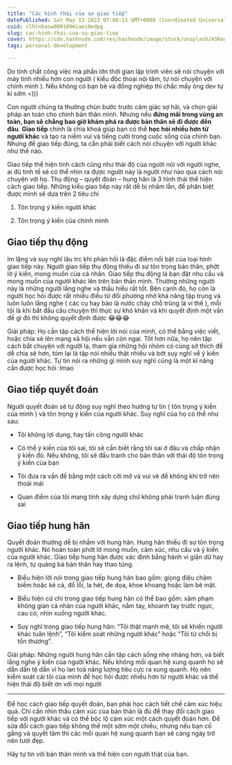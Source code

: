 ```yaml
---
title: "Các hình thái của sự giao tiếp"
datePublished: Sat May 13 2023 07:08:13 GMT+0000 (Coordinated Universal Time)
cuid: clhlnbasw000109miaei0edpg
slug: cac-hinh-thai-cua-su-giao-tiep
cover: https://cdn.hashnode.com/res/hashnode/image/stock/unsplash/ASKeuOZqhYU/upload/09c0cb5e1db84d312d3c7e343144c186.jpeg
tags: personal-development

---
```


Do tính chất công việc mà phần lớn thời gian lập trình viên sẽ nói chuyện với máy tính nhiều hơn con người ( kiểu độc thoại nội tâm, tự nói chuyện với chính mình ). Nếu không có bạn bè và đồng nghiệp thì chắc mấy ông dev tự kỉ sớm =)))

Con người chúng ta thường chùn bước trước cảm giác sợ hãi, và chọn giải pháp an toàn cho chính bản thân mình. Nhưng nếu **đứng mãi trong vùng an toàn, bạn sẽ chẳng bao giờ khám phá ra được bản thân sẽ đi được đến đâu**. **Giao tiếp** chính là chìa khoá giúp bạn có thể **học hỏi nhiều hơn từ người khác** và tạo ra niềm vui và tiếng cười trong cuộc sống của chính bạn. Nhưng để giao tiếp đúng, ta cần phải biết cách nói chuyện với người khác như thế nào.

Giao tiếp thể hiện tính cách cũng như thái độ của người nói với người nghe, ai đủ tinh tế sẽ có thể nhìn ra được người này là người như nào qua cách nói chuyện với họ. Thụ động – quyết đoán – hung hãn là 3 hình thái thể hiện cách giao tiếp. Những kiểu giao tiếp này rất dễ bị nhầm lẫn, để phân biệt được mình sẽ dựa trên 2 tiêu chí

1. Tôn trọng ý kiến người khác
    
2. Tôn trọng ý kiến của chính mình
    

## Giao tiếp thụ động

Im lặng và suy nghĩ lâu trc khi phản hồi là đặc điểm nổi bật của loại hình giao tiếp này. Người giao tiếp thụ động thiếu đi sự tôn trọng bản thân, phớt lờ ý kiến, mong muốn của cá nhân. Giao tiếp thụ động là bạn đặt nhu cầu và mong muốn của người khác lên trên bản thân mình. Thường những người này là những người lắng nghe và thấu hiểu rất tốt. Bên cạnh đó, họ còn là người học hỏi được rất nhiều điều từ đối phương nhờ khả năng tập trung và luôn luôn lắng nghe ( các cụ hay bảo là nước chảy chỗ trũng là ví thế ), mỗi tội là khi bắt đầu câu chuyện thì thực sự khó khăn và khi quyết định một vấn đề gì đó thì không quyết định được 😂😂😂

Giải pháp: Họ cần tập cách thể hiện lời nói của mình, có thể bằng việc viết, hoặc chia sẻ lên mạng xã hội nếu vẫn còn ngại. Tốt hơn nữa, họ nên tập cách bắt chuyện với người lạ, tham gia những hội nhóm có cùng sở thích để dễ chia sẻ hơn, tóm lại là tập nói nhiều thật nhiều và bớt suy nghĩ về ý kiến của người khác. Tự tin nói ra những gì mình suy nghĩ cũng là một kĩ năng cần được học hỏi :lmao

## Giao tiếp quyết đoán

Người quyết đoán sẽ tự động suy nghĩ theo hướng tự tin ( tôn trọng ý kiến của mình ) và tôn trọng ý kiến của người khác. Suy nghĩ của họ có thể như sau:

* Tôi không lợi dụng, hay tấn công người khác
    
* Có thể ý kiến của tôi sai, tôi sẽ cần biết rằng tôi sai ở đâu và chấp nhận ý kiến đó. Nếu không, tôi sẽ đấu tranh cho bản thân với thái độ tôn trọng ý kiến của bạn
    
* Tôi đưa ra vấn đề bằng một cách cởi mở và vui vẻ để không khí trở nên thoải mái
    
* Quan điểm của tôi mang tính xây dựng chứ không phải tranh luận đúng sai
    

## Giao tiếp hung hãn

Quyết đoán thường dễ bị nhầm với hung hãn. Hung hãn thiếu đi sự tôn trọng người khác. Nó hoàn toàn phớt lờ mong muốn, cảm xúc, nhu cầu và ý kiến của người khác. Giao tiếp hung hãn được xác định bằng hành vi giận dữ hay ra lệnh, tự quảng bá bản thân hay thao túng.

* Biểu hiện lời nói trong giao tiếp hung hãn bao gồm: giọng điệu châm biếm hoặc kẻ cả, đổ lỗi, la hét, đe dọa, khoe khoang hoặc làm bẽ mặt.
    

* Biểu hiện cử chỉ trong giao tiếp hung hãn có thể bao gồm: xâm phạm không gian cá nhân của người khác, nắm tay, khoanh tay trước ngực, cau có, nhìn xuống người khác.
    

* Suy nghĩ trong giao tiếp hung hãn: “Tôi thật mạnh mẽ, tôi sẽ khiến người khác tuân lệnh”, “Tôi kiểm soát những người khác” hoặc “Tôi từ chối bị tổn thương”.
    

Giải pháp: Những người hung hãn cần tập cách sống nhẹ nhàng hơn, và biết lắng nghe ý kiến của người khác. Nếu không mối quan hệ xung quanh họ sẽ dần dần tệ dần vì họ lan toả năng lượng tiêu cực ra xung quanh. Họ nên kiểm soát cái tôi của mình để học hỏi được nhiều hơn từ người khác và thể hiện thái độ biết ơn với mọi người

---

Để học cách giao tiếp quyết đoán, bạn phải học cách tiết chế cảm xúc hiệu quả. Chỉ cần nhìn thấu cảm xúc của bản thân là đủ để thay đổi cách giao tiếp với người khác và có thể bộc lộ cảm xúc một cách quyết đoán hơn. Để sửa đổi cách giao tiếp không thể một sớm một chiều, nhưng nếu bạn cố gắng và quyết tâm thì các mối quan hệ xung quanh bạn sẽ càng ngày trở nên tươi đẹp.

Hãy tự tin với bản thân mình và thể hiện con người thật của bạn.